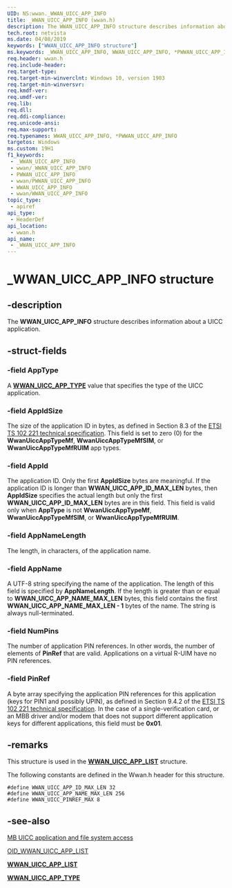 ```yaml
---
UID: NS:wwan._WWAN_UICC_APP_INFO
title: _WWAN_UICC_APP_INFO (wwan.h)
description: The WWAN_UICC_APP_INFO structure describes information about a UICC application.
tech.root: netvista
ms.date: 04/08/2019
keywords: ["WWAN_UICC_APP_INFO structure"]
ms.keywords: _WWAN_UICC_APP_INFO, WWAN_UICC_APP_INFO, *PWWAN_UICC_APP_INFO,
req.header: wwan.h
req.include-header: 
req.target-type: 
req.target-min-winverclnt: Windows 10, version 1903
req.target-min-winversvr: 
req.kmdf-ver: 
req.umdf-ver: 
req.lib: 
req.dll: 
req.ddi-compliance: 
req.unicode-ansi: 
req.max-support: 
req.typenames: WWAN_UICC_APP_INFO, *PWWAN_UICC_APP_INFO
targetos: Windows
ms.custom: 19H1
f1_keywords:
 - _WWAN_UICC_APP_INFO
 - wwan/_WWAN_UICC_APP_INFO
 - PWWAN_UICC_APP_INFO
 - wwan/PWWAN_UICC_APP_INFO
 - WWAN_UICC_APP_INFO
 - wwan/WWAN_UICC_APP_INFO
topic_type:
 - apiref
api_type:
 - HeaderDef
api_location:
 - wwan.h
api_name:
 - _WWAN_UICC_APP_INFO
---
```


# _WWAN_UICC_APP_INFO structure


## -description

The **WWAN_UICC_APP_INFO** structure describes information about a UICC application.

## -struct-fields

### -field AppType

A [**WWAN_UICC_APP_TYPE**](../wwan/ne-wwan-_wwan_uicc_app_type.md) value that specifies the type of the UICC application.

### -field AppIdSize

The size of the application ID in bytes, as defined in Section 8.3 of the [ETSI TS 102 221 technical specification](https://go.microsoft.com/fwlink/p/?linkid=864594). This field is set to zero (0) for the **WwanUiccAppTypeMf**, **WwanUiccAppTypeMfSIM**, or **WwanUiccAppTypeMfRUIM** app types.

### -field AppId

The application ID. Only the first **AppIdSize** bytes are meaningful. If the application ID is longer than **WWAN_UICC_APP_ID_MAX_LEN** bytes, then **AppIdSize** specifies the actual length but only the first **WWAN_UICC_APP_ID_MAX_LEN** bytes are in this field. This field is valid only when **AppType** is not **WwanUiccAppTypeMf**, **WwanUiccAppTypeMfSIM**, or **WwanUiccAppTypeMfRUIM**.

### -field AppNameLength

The length, in characters, of the application name.

### -field AppName

A UTF-8 string specifying the name of the application. The length of this field is specified by **AppNameLength**. If the length is greater than or equal to **WWAN_UICC_APP_NAME_MAX_LEN** bytes, this field contains the first **WWAN_UICC_APP_NAME_MAX_LEN - 1** bytes of the name. The string is always null-terminated.

### -field NumPins

The number of application PIN references. In other words, the number of elements of **PinRef** that are valid. Applications on a virtual R-UIM have no PIN references.

### -field PinRef

A byte array specifying the application PIN references for this application (keys for PIN1 and possibly UPIN), as defined in Section 9.4.2 of the [ETSI TS 102 221 technical specification](https://go.microsoft.com/fwlink/p/?linkid=864594). In the case of a single-verification card, or an MBB driver and/or modem that does not support different application keys for different applications, this field must be **0x01**.

## -remarks

This structure is used in the [**WWAN_UICC_APP_LIST**](../wwan/ns-wwan-_wwan_uicc_app_list.md) structure.

The following constants are defined in the Wwan.h header for this structure.

`#define WWAN_UICC_APP_ID_MAX_LEN 32`  
`#define WWAN_UICC_APP_NAME_MAX_LEN 256`  
`#define WWAN_UICC_PINREF_MAX 8`

## -see-also

[MB UICC application and file system access](/windows-hardware/drivers/network/mb-uicc-application-and-file-system-access)

[OID_WWAN_UICC_APP_LIST](/windows-hardware/drivers/network/oid-wwan-uicc-app-list)

[**WWAN_UICC_APP_LIST**](../wwan/ns-wwan-_wwan_uicc_app_list.md)

[**WWAN_UICC_APP_TYPE**](../wwan/ne-wwan-_wwan_uicc_app_type.md)
